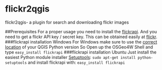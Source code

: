 # flickr2qgis
flickr2qgis- a plugin for search and downloading flickr images

##Prerequisites
For a proper usage you need to install the [flickrapi](https://stuvel.eu/flickrapi). And you need to get a flickr API key / secret key. This can be obtained easily at [flickr](https://www.flickr.com/services/api/misc.api_keys.html).
###flickrapi installation Windows
For Windows make sure to use the [correct location](http://gis.stackexchange.com/questions/141320/how-to-install-3rd-party-python-libraries-for-qgis-on-windows) of your QGIS Python version 
So Open up the OSGeo4W Shell and type
``easy_install flickrapi``
###flickrapi installation Ubuntu
Just install the easiest Python module installer [Setuptools](https://pypi.python.org/pypi/setuptools):
``sudo apt-get install python-setuptools``
and install flickrapi with:
``easy_install flickrapi``
